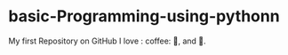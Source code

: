 # basic-Programming-using-pythonn
My first Repository on GitHub
I love : coffee: :pizza:, and :dancer:.  
